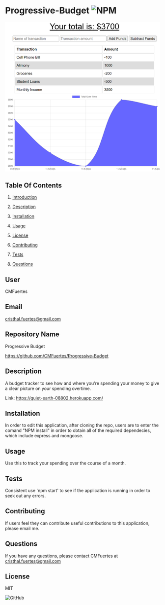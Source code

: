 # Progressive-Budget ![NPM](https://img.shields.io/npm/l/sta)

![Screenshot](https://github.com/CMFuertes/Progressive-Budget/blob/main/public/img/Budget%20Screenshot.png?raw=true)

## Table Of Contents 

1) [Introduction](#user) 

2) [Description](#description)

3) [Installation](#installation)

4) [Usage](#usage)

5) [License](#license)

6) [Contributing](#contributing)

7) [Tests](#tests)

7) [Questions](#questions)
## User

CMFuertes

## Email

cristhal.fuertes@gmail.com

## Repository Name

Progressive Budget 

https://github.com/CMFuertes/Progressive-Budget

## Description

A budget tracker to see how and where you're spending your money to give a clear picture on your spending overtime. 

Link: https://quiet-earth-08802.herokuapp.com/

## Installation

In order to edit this application, after cloning the repo, users are to enter the comand "NPM install" in order to obtain all of the required dependecies, which include express and mongoose.

## Usage

Use this to track your spending over the course of a month. 

## Tests

Consistent use 'npm start' to see if the application is running in order to seek out any errors. 

## Contributing

If users feel they can contribute useful contributions to this application, please email me. 

## Questions

If you have any questions, please contact CMFuertes at cristhal.fuertes@gmail.com
## License

MIT

![GitHub](https://img.shields.io/github/license/CMFuertes/Progressive-Budget)